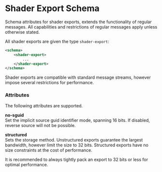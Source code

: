 # Shader Export Schema

Schema attributes for shader exports, extends the functionality of regular messages. All capabilities and restrictions
of regular messages apply unless otherwise stated.

All shader exports are given the type `shader-export`:
```xml
<schema>
    <shader-export>
        ...
    </shader-export>
</schema>
```

Shader exports are compatible with standard message streams, 
however impose several restrictions for performance.

### Attributes

The following attributes are supported.

**no-sguid** </br>
Set the implicit source guid identifier mode, spanning 16 bits. 
If disabled, reverse source will not be possible.

**structured** </br>
Sets the storage method. Unstructured exports guarantee the largest bandwidth, 
however limit the size to 32 bits. Structured exports have no size constraints at the cost of performance.

It is recommended to always tightly pack an export to 32 bits or less for optimal performance.
